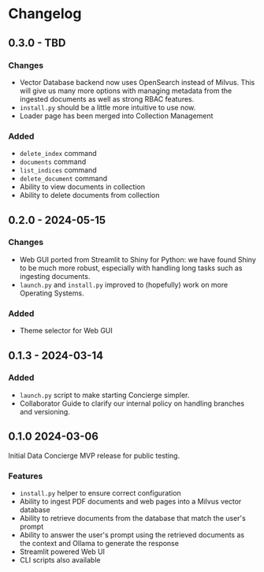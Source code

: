 # Changelog

## 0.3.0 - TBD

### Changes

- Vector Database backend now uses OpenSearch instead of Milvus. This will give us many more options with managing metadata from the ingested documents as well as strong RBAC features.
- `install.py` should be a little more intuitive to use now.
- Loader page has been merged into Collection Management

### Added

- `delete_index` command
- `documents` command
- `list_indices` command
- `delete_document` command
- Ability to view documents in collection
- Ability to delete documents from collection

## 0.2.0 - 2024-05-15

### Changes

- Web GUI ported from Streamlit to Shiny for Python: we have found Shiny to be much more robust, especially with handling long tasks such as ingesting documents.
- `launch.py` and `install.py` improved to (hopefully) work on more Operating Systems.

### Added

- Theme selector for Web GUI

## 0.1.3 - 2024-03-14

### Added

- `launch.py` script to make starting Concierge simpler.
- Collaborator Guide to clarify our internal policy on handling branches and versioning.

## 0.1.0 2024-03-06

Initial Data Concierge MVP release for public testing.

### Features

- `install.py` helper to ensure correct configuration
- Ability to ingest PDF documents and web pages into a Milvus vector database
- Ability to retrieve documents from the database that match the user's prompt
- Ability to answer the user's prompt using the retrieved documents as the context and Ollama to generate the response
- Streamlit powered Web UI
- CLI scripts also available


